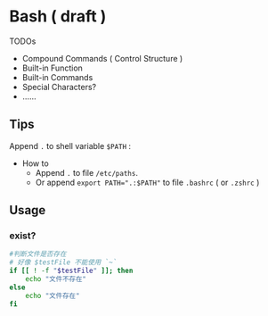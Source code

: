 # Bash ( draft )

TODOs

- Compound Commands ( Control Structure )
- Built-in Function
- Built-in Commands
- Special Characters?
- ……

## Tips

Append `.` to shell variable `$PATH` :

- How to
    - Append `.` to file `/etc/paths`.
    - Or append `export PATH=".:$PATH"` to file `.bashrc` ( or `.zshrc` )

## Usage

### exist?

```bash
#判断文件是否存在
# 好像 $testFile 不能使用 `~`
if [[ ! -f "$testFile" ]]; then
    echo "文件不存在"
else
    echo "文件存在"
fi
```
